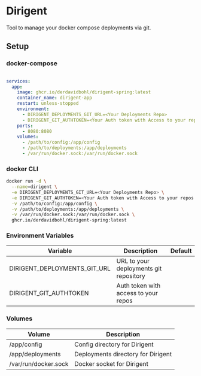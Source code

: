 # Dirigent

Tool to manage your docker compose deployments via git.

## Setup

### docker-compose
```yml

services:
  app:
    image: ghcr.io/derdavidbohl/dirigent-spring:latest
    container_name: dirigent-app
    restart: unless-stopped
    environment:
      - DIRIGENT_DEPLOYMENTS_GIT_URL=<Your Deployments Repo>
      - DIRIGENT_GIT_AUTHTOKEN=<Your Auth token with Access to your repos - only if needed>
    ports:
      - 8080:8080
    volumes:
      - /path/to/config:/app/config
      - /path/to/deployments:/app/deployments
      - /var/run/docker.sock:/var/run/docker.sock

```

### docker CLI
```bash
docker run -d \
  --name=dirigent \
  -e DIRIGENT_DEPLOYMENTS_GIT_URL=<Your Deployments Repo> \
  -e DIRIGENT_GIT_AUTHTOKEN=<Your Auth token with Access to your repos - only if needed> \
  -v /path/to/config:/app/config \
  -v /path/to/deployments:/app/deployments \
  -v /var/run/docker.sock:/var/run/docker.sock \
  ghcr.io/derdavidbohl/dirigent-spring:latest
```

### Environment Variables

| Variable | Description | Default |
|----------|-------------|---------|
| DIRIGENT_DEPLOYMENTS_GIT_URL | URL to your deployments git repository | |
| DIRIGENT_GIT_AUTHTOKEN | Auth token with access to your repos | |

### Volumes

| Volume | Description |
|--------|-------------|
| /app/config | Config directory for Dirigent |
| /app/deployments | Deployments directory for Dirigent |
| /var/run/docker.sock | Docker socket for Dirigent |

